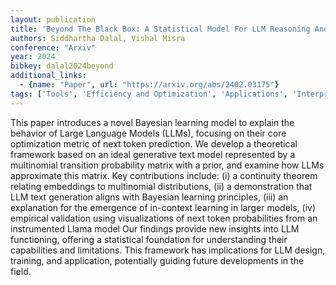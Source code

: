 ```yaml
---
layout: publication
title: 'Beyond The Black Box: A Statistical Model For LLM Reasoning And Inference'
authors: Siddhartha Dalal, Vishal Misra
conference: "Arxiv"
year: 2024
bibkey: dalal2024beyond
additional_links:
  - {name: "Paper", url: "https://arxiv.org/abs/2402.03175"}
tags: ['Tools', 'Efficiency and Optimization', 'Applications', 'Interpretability and Explainability', 'Language Modeling', 'Training Techniques', 'Prompting', 'In-Context Learning']
---
```

This paper introduces a novel Bayesian learning model to explain the behavior
of Large Language Models (LLMs), focusing on their core optimization metric of
next token prediction. We develop a theoretical framework based on an ideal
generative text model represented by a multinomial transition probability
matrix with a prior, and examine how LLMs approximate this matrix. Key
contributions include: (i) a continuity theorem relating embeddings to
multinomial distributions, (ii) a demonstration that LLM text generation aligns
with Bayesian learning principles, (iii) an explanation for the emergence of
in-context learning in larger models, (iv) empirical validation using
visualizations of next token probabilities from an instrumented Llama model Our
findings provide new insights into LLM functioning, offering a statistical
foundation for understanding their capabilities and limitations. This framework
has implications for LLM design, training, and application, potentially guiding
future developments in the field.
